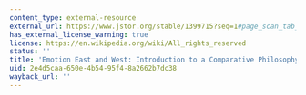 ```yaml
---
content_type: external-resource
external_url: https://www.jstor.org/stable/1399715?seq=1#page_scan_tab_contents
has_external_license_warning: true
license: https://en.wikipedia.org/wiki/All_rights_reserved
status: ''
title: 'Emotion East and West: Introduction to a Comparative Philosophy'
uid: 2e4d5caa-650e-4b54-95f4-8a2662b7dc38
wayback_url: ''
---
```

